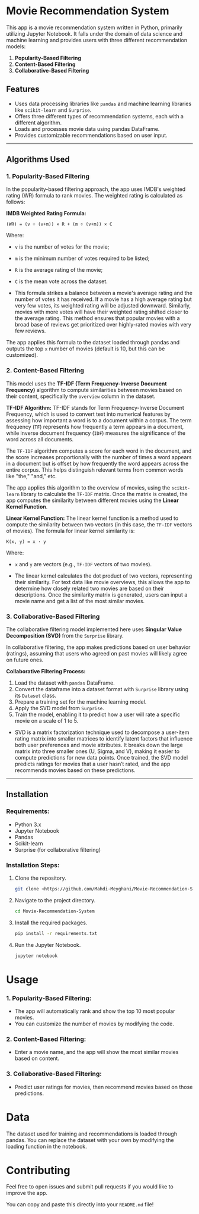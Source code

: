 # Movie Recommendation System

This app is a movie recommendation system written in Python, primarily utilizing Jupyter Notebook. It falls under the domain of data science and machine learning and provides users with three different recommendation models:

1. **Popularity-Based Filtering**
2. **Content-Based Filtering**
3. **Collaborative-Based Filtering**

## Features

- Uses data processing libraries like `pandas` and machine learning libraries like `scikit-learn` and `Surprise`.
- Offers three different types of recommendation systems, each with a different algorithm.
- Loads and processes movie data using pandas DataFrame.
- Provides customizable recommendations based on user input.

---

## Algorithms Used

### 1. Popularity-Based Filtering
In the popularity-based filtering approach, the app uses IMDB's weighted rating (WR) formula to rank movies. The weighted rating is calculated as follows:

**IMDB Weighted Rating Formula:**
```
(WR) = (v ÷ (v+m)) × R + (m ÷ (v+m)) × C
```

Where:
- `v` is the number of votes for the movie;
- `m` is the minimum number of votes required to be listed;
- `R` is the average rating of the movie;
- `C` is the mean vote across the dataset.

-  This formula strikes a balance between a movie's average rating and the number of votes it has received. If a movie has a high average rating but very few votes, its weighted rating will be adjusted downward. Similarly, movies with more votes will have their weighted rating shifted closer to the average rating. This method ensures that popular movies with a broad base of reviews get prioritized over highly-rated movies with very few reviews.

The app applies this formula to the dataset loaded through pandas and outputs the top `x` number of movies (default is 10, but this can be customized).

### 2. Content-Based Filtering
This model uses the **TF-IDF (Term Frequency-Inverse Document Frequency)** algorithm to compute similarities between movies based on their content, specifically the `overview` column in the dataset.

**TF-IDF Algorithm:**
TF-IDF stands for Term Frequency-Inverse Document Frequency, which is used to convert text into numerical features by assessing how important a word is to a document within a corpus. The term frequency (`TF`) represents how frequently a term appears in a document, while inverse document frequency (`IDF`) measures the significance of the word across all documents.

The `TF-IDF` algorithm computes a score for each word in the document, and the score increases proportionally with the number of times a word appears in a document but is offset by how frequently the word appears across the entire corpus. This helps distinguish relevant terms from common words like "the," "and," etc.

The app applies this algorithm to the overview of movies, using the `scikit-learn` library to calculate the `TF-IDF` matrix. Once the matrix is created, the app computes the similarity between different movies using the **Linear Kernel Function**.

**Linear Kernel Function:**
The linear kernel function is a method used to compute the similarity between two vectors (in this case, the `TF-IDF` vectors of movies). The formula for linear kernel similarity is:
```
K(x, y) = x · y
```
Where:
- `x` and `y` are vectors (e.g., `TF-IDF` vectors of two movies).

- The linear kernel calculates the dot product of two vectors, representing their similarity. For text data like movie overviews, this allows the app to determine how closely related two movies are based on their descriptions. Once the similarity matrix is generated, users can input a movie name and get a list of the most similar movies.

### 3. Collaborative-Based Filtering
The collaborative filtering model implemented here uses **Singular Value Decomposition (SVD)** from the `Surprise` library.

In collaborative filtering, the app makes predictions based on user behavior (ratings), assuming that users who agreed on past movies will likely agree on future ones.

**Collaborative Filtering Process:**
1. Load the dataset with `pandas` DataFrame.
2. Convert the dataframe into a dataset format with `Surprise` library using its `Dataset` class.
3. Prepare a training set for the machine learning model.
4. Apply the SVD model from `Surprise`.
5. Train the model, enabling it to predict how a user will rate a specific movie on a scale of 1 to 5.

- SVD is a matrix factorization technique used to decompose a user-item rating matrix into smaller matrices to identify latent factors that influence both user preferences and movie attributes. It breaks down the large matrix into three smaller ones (U, Sigma, and V), making it easier to compute predictions for new data points. Once trained, the SVD model predicts ratings for movies that a user hasn’t rated, and the app recommends movies based on these predictions.

---

## Installation

### Requirements:
- Python 3.x
- Jupyter Notebook
- Pandas
- Scikit-learn
- Surprise (for collaborative filtering)

### Installation Steps:
1. Clone the repository.
   ```bash
   git clone <https://github.com/Mahdi-Meyghani/Movie-Recommendation-System.git>

2. Navigate to the project directory.
   ```bash
   cd Movie-Recommendation-System

3. Install the required packages.
   ```bash
   pip install -r requirements.txt

4. Run the Jupyter Notebook.
   ```bash
   jupyter notebook

# Usage
### 1. Popularity-Based Filtering:
- The app will automatically rank and show the top 10 most popular movies.
- You can customize the number of movies by modifying the code.

### 2. Content-Based Filtering:
- Enter a movie name, and the app will show the most similar movies based on content.

### 3. Collaborative-Based Filtering:
- Predict user ratings for movies, then recommend movies based on those predictions.

# Data
The dataset used for training and recommendations is loaded through pandas. You can replace the dataset with your own by modifying the loading function in the notebook.

# Contributing
Feel free to open issues and submit pull requests if you would like to improve the app.

You can copy and paste this directly into your `README.md` file!
